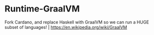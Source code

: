 # Runtime-GraalVM
Fork Cardano, and replace Haskell with GraalVM so we can run a HUGE subset of languages! | https://en.wikipedia.org/wiki/GraalVM
